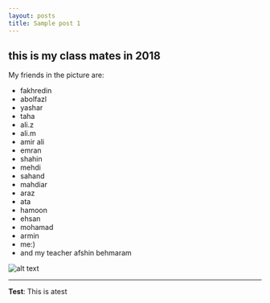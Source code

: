 ```yaml
---
layout: posts
title: Sample post 1
---
```


## this is my class mates in 2018
My friends in the picture are:
- fakhredin
- abolfazl
- yashar
- taha
- ali.z
- ali.m
- amir ali
- emran
- shahin
- mehdi
- sahand
- mahdiar
- araz
- ata
- hamoon
- ehsan
- mohamad
- armin
- me:)
- and my teacher afshin behmaram




![alt text]({{babakbehkamkia.github.io}}/c:dev/personal_website_template/assets/images "mygrouppic.jpg")



---
**Test**: This is atest
